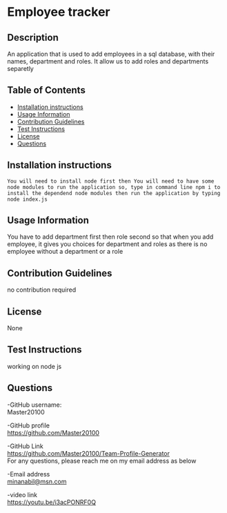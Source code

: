 # Employee tracker

## Description
An application that is used to add employees in a sql database, with their names, department and roles. It allow us to add roles and departments separetly 

## Table of Contents
- [Installation instructions](#installation-instructions)
- [Usage Information](#usage-information)
- [Contribution Guidelines](#contribution-guidelines)
- [Test Instructions](#test-instructions)
- [License](#license)
- [Questions](#questions)

## Installation instructions 
```You will need to install node first then You will need to have some node modules to run the application so, type in command line npm i to install the dependend node modules then run the application by typing node index.js```

## Usage Information
You have to add department first then role second so that when you add employee, it gives you choices for department and roles as there is no employee without a department or a role

## Contribution Guidelines
no contribution required

## License
None<br>

## Test Instructions
working on node js

## Questions
-GitHub username:<br>Master20100<br>

-GitHub profile<br>
https://github.com/Master20100<br>

-GitHub Link<br>
https://github.com/Master20100/Team-Profile-Generator<br>
For any questions, please reach me on my email address as below <br>

-Email address<br>
<minanabil@msn.com>

-video link <br>
https://youtu.be/i3acPONRF0Q
